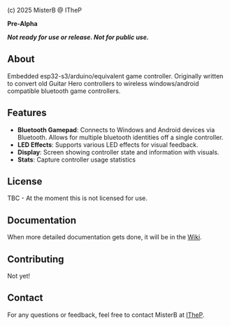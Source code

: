 (c) 2025 MisterB @ ITheP

**Pre-Alpha**

***Not ready for use or release. Not for public use.***

## About
Embedded esp32-s3/arduino/equivalent game controller. Originally written to convert old Guitar Hero controllers to wireless windows/android compatible bluetooth game controllers.

## Features
- **Bluetooth Gamepad**: Connects to Windows and Android devices via Bluetooth. Allows for multiple bluetooth identities off a single controller.
- **LED Effects**: Supports various LED effects for visual feedback.
- **Display**: Screen showing controller state and information with visuals.
- **Stats**: Capture controller usage statistics


## License
TBC - At the moment this is not licensed for use.

## Documentation
When more detailed documentation gets done, it will be in the [Wiki](https://github.com/ITheP/GamePad/wiki).

## Contributing
Not yet!


## Contact
For any questions or feedback, feel free to contact MisterB at [ITheP](https://github.com/ITheP/GamePad/wiki).